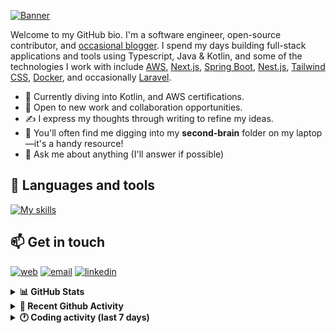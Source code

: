 [![Banner](https://raw.githubusercontent.com/wilfriedago/wilfriedago/main/assets/1.png)][website]

Welcome to my GitHub bio. I'm a software engineer, open-source contributor, and [occasional blogger][blog]. I spend my days building full-stack applications and tools using Typescript, Java & Kotlin, and some of the technologies I work with include [AWS](https://aws.amazon.com/fr/), [Next.js](https://nextjs.org/), [Spring Boot](https://spring.io/projects/spring-boot), [Nest.js](https://nestjs.com/), [Tailwind CSS](https://github.com/tailwindlabs/tailwindcss), [Docker](https://www.docker.com/), and occasionally [Laravel](https://laravel.com/).

- 🔭 Currently diving into Kotlin, and AWS certifications.
- 👯 Open to new work and collaboration opportunities.
- ✍️ I express my thoughts through writing to refine my ideas.
- 🧠 You'll often find me digging into my **second-brain** folder on my laptop—it's a handy resource!
- 💬 Ask me about anything (I'll answer if possible)

## 🎨 Languages and tools

[![My skills](https://skillicons.dev/icons?i=typescript,js,nodejs,nest,java,kotlin,spring,python,fastapi,django,aws,docker,vscode,idea,tailwind&perline=15)](https://wilfriedago.dev/about#skills)

## 📫 Get in touch
[![web](https://img.shields.io/badge/WEBSITE-12100E?logo=google-earth&color=282A36)][website]
[![email](https://img.shields.io/badge/MAIL-12100E?logo=mailgun&color=282A36)][mail]
[![linkedin](https://img.shields.io/badge/LINKEDIN-12100E?logo=linkedin&color=282A36)][linkedin]


<details>
  <summary><b>📊 GitHub Stats</b></summary>
	<br/>
	<p align="left">
		<img width="49.5%" src="https://github-readme-stats.vercel.app/api?username=wilfriedago&show_icons=true&count_private=true&title_color=10b981&icon_color=10b981&theme=react&hide_border=true&rank_icon=github" />
		<img width="49.5%" src="https://streak-stats.demolab.com/?user=wilfriedago&hide_border=true&theme=react&ring=10b981&fire=fff&currStreakNum=fff&sideLabels=10b981&currStreakLabel=10b981&sideNums=fff" />
	</p>
</details>

<details>
  <summary><b>📅 Recent Github Activity</b></summary>
	<br>

<!--RECENT_ACTIVITY:last_update-->
Last Updated: Saturday, January 4th, 2025, 4:16:33 AM
<!--RECENT_ACTIVITY:last_update_end-->

<!--RECENT_ACTIVITY:start-->
1. ⭐ Starred [f/awesome-chatgpt-prompts](https://github.com/f/awesome-chatgpt-prompts)<br>
2. ⭐ Starred [Hannibal046/Awesome-LLM](https://github.com/Hannibal046/Awesome-LLM)<br>
3. 🔱 Forked [wilfriedago/android-money-manager-ex](https://github.com/wilfriedago/android-money-manager-ex) from [moneymanagerex/android-money-manager-ex](https://github.com/moneymanagerex/android-money-manager-ex)<br>
4. ⭐ Starred [moneymanagerex/android-money-manager-ex](https://github.com/moneymanagerex/android-money-manager-ex)<br>
5. 🔱 Forked [wilfriedago/moneymanagerex](https://github.com/wilfriedago/moneymanagerex) from [moneymanagerex/moneymanagerex](https://github.com/moneymanagerex/moneymanagerex)<br>
<!--RECENT_ACTIVITY:end-->
</details>

<details>
  <summary><b>🕐 Coding activity (last 7 days)</b></summary>
	<br>

<!--START_SECTION:waka-->

```python
Total Time: 33 hrs 45 mins

Java             10 hrs 58 mins  ███████▒░░░░░░░░░░░░░░░░░   29.28 %
HTTP Request     3 hrs 55 mins   ██▓░░░░░░░░░░░░░░░░░░░░░░   10.49 %
TypeScript       3 hrs 54 mins   ██▓░░░░░░░░░░░░░░░░░░░░░░   10.41 %
Other            3 hrs 44 mins   ██▓░░░░░░░░░░░░░░░░░░░░░░   10.00 %
```

<!--END_SECTION:waka-->
</details>

[website]: https://wilfriedago.dev
[linkedin]: https://linkedin.com/in/wilfriedago
[blog]: https://wilfriedago.dev/blog
[mail]: mailto:me@wilfriedago.dev
